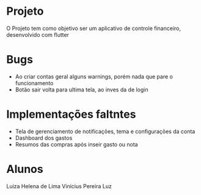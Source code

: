 # Projeto

O Projeto tem como objetivo ser um aplicativo de controle financeiro, desenvolvido com flutter

# Bugs

  - Ao criar contas geral alguns warnings, porém nada que pare o funcionamento
  - Botão sair volta para ultima tela, ao inves da de login

# Implementações faltntes

  - Tela de gerenciamento de notificações, tema e configurações da conta
  - Dashboard dos gastos
  - Resumos das compras após inseir gasto ou nota

# Alunos

 Luiza Helena de Lima
 Vinicius Pereira Luz
